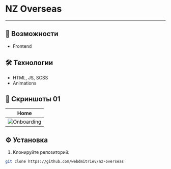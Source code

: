# NZ Overseas

---


## 🚀 Возможности
- Frontend


## 🛠 Технологии
- HTML, JS, SCSS
- Animations


## 📸 Скриншоты 01
| Home |
|--------------|
| ![Onboarding](https://api.webdmitriev.com/wp-content/uploads/2025/10/nz-overseas.png) |


## ⚙️ Установка

1. Клонируйте репозиторий:

```bash
git clone https://github.com/webdmitriev/nz-overseas
```
